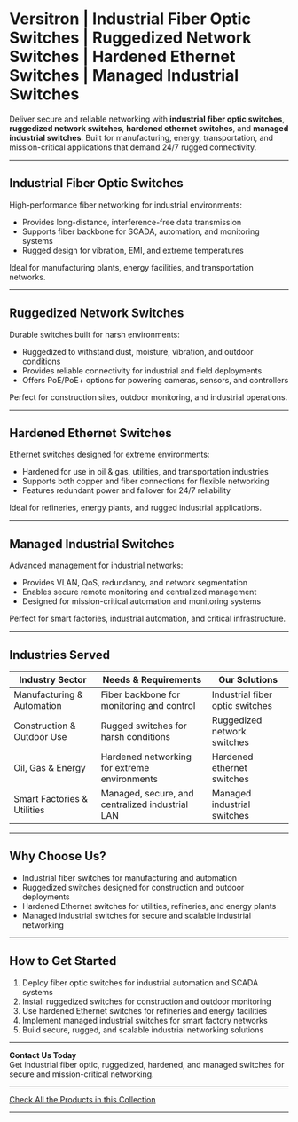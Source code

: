 # Versitron | Industrial Fiber Optic Switches | Ruggedized Network Switches | Hardened Ethernet Switches | Managed Industrial Switches

Deliver secure and reliable networking with **industrial fiber optic switches**, **ruggedized network switches**, **hardened ethernet switches**, and **managed industrial switches**. Built for manufacturing, energy, transportation, and mission-critical applications that demand 24/7 rugged connectivity.

---

## Industrial Fiber Optic Switches

High-performance fiber networking for industrial environments:

- Provides long-distance, interference-free data transmission  
- Supports fiber backbone for SCADA, automation, and monitoring systems  
- Rugged design for vibration, EMI, and extreme temperatures  

Ideal for manufacturing plants, energy facilities, and transportation networks.

---

## Ruggedized Network Switches

Durable switches built for harsh environments:

- Ruggedized to withstand dust, moisture, vibration, and outdoor conditions  
- Provides reliable connectivity for industrial and field deployments  
- Offers PoE/PoE+ options for powering cameras, sensors, and controllers  

Perfect for construction sites, outdoor monitoring, and industrial operations.

---

## Hardened Ethernet Switches

Ethernet switches designed for extreme environments:

- Hardened for use in oil & gas, utilities, and transportation industries  
- Supports both copper and fiber connections for flexible networking  
- Features redundant power and failover for 24/7 reliability  

Ideal for refineries, energy plants, and rugged industrial applications.

---

## Managed Industrial Switches

Advanced management for industrial networks:

- Provides VLAN, QoS, redundancy, and network segmentation  
- Enables secure remote monitoring and centralized management  
- Designed for mission-critical automation and monitoring systems  

Perfect for smart factories, industrial automation, and critical infrastructure.

---

## Industries Served

| Industry Sector            | Needs & Requirements                             | Our Solutions                      |
|-----------------------------|--------------------------------------------------|-----------------------------------|
| Manufacturing & Automation  | Fiber backbone for monitoring and control        | Industrial fiber optic switches    |
| Construction & Outdoor Use  | Rugged switches for harsh conditions             | Ruggedized network switches        |
| Oil, Gas & Energy           | Hardened networking for extreme environments     | Hardened ethernet switches         |
| Smart Factories & Utilities | Managed, secure, and centralized industrial LAN  | Managed industrial switches        |

---

## Why Choose Us?

- Industrial fiber switches for manufacturing and automation  
- Ruggedized switches designed for construction and outdoor deployments  
- Hardened Ethernet switches for utilities, refineries, and energy plants  
- Managed industrial switches for secure and scalable industrial networking  

---

## How to Get Started

1. Deploy fiber optic switches for industrial automation and SCADA systems  
2. Install ruggedized switches for construction and outdoor monitoring  
3. Use hardened Ethernet switches for refineries and energy facilities  
4. Implement managed industrial switches for smart factory networks  
5. Build secure, rugged, and scalable industrial networking solutions  

---

**Contact Us Today**  
Get industrial fiber optic, ruggedized, hardened, and managed switches for secure and mission-critical networking.

---

[Check All the Products in this Collection](https://www.versitron.com/collections/fiber-optic-network-switches)

---
